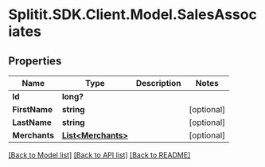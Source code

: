 # Splitit.SDK.Client.Model.SalesAssociates
## Properties

Name | Type | Description | Notes
------------ | ------------- | ------------- | -------------
**Id** | **long?** |  | 
**FirstName** | **string** |  | [optional] 
**LastName** | **string** |  | [optional] 
**Merchants** | [**List&lt;Merchants&gt;**](Merchants.md) |  | [optional] 

[[Back to Model list]](../README.md#documentation-for-models) [[Back to API list]](../README.md#documentation-for-api-endpoints) [[Back to README]](../README.md)

